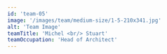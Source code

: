 ```yaml
---
id: 'team-05'
image: '/images/team/medium-size/1-5-210x341.jpg'
alt: 'Team Image'
teamTitle: 'Michel <br/> Stuart'
teamOccupation: 'Head of Architect'
---
```

